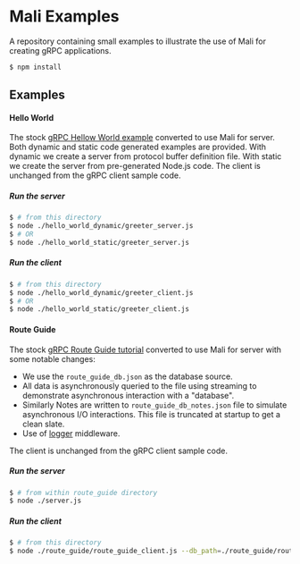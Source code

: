 # Mali Examples

A repository containing small examples to illustrate the use of Mali for creating gRPC applications.

```sh
$ npm install
```

## Examples

#### Hello World

The stock [gRPC Hellow World example](https://github.com/grpc/grpc/tree/master/examples/node)
converted to use Mali for server.
Both dynamic and static code generated examples are provided.
With dynamic we create a server from protocol buffer definition file.
With static we create the server from pre-generated Node.js code.
The client is unchanged from the gRPC client sample code.

##### Run the server

```sh
$ # from this directory
$ node ./hello_world_dynamic/greeter_server.js
$ # OR
$ node ./hello_world_static/greeter_server.js
```

##### Run the client

```sh
$ # from this directory
$ node ./hello_world_dynamic/greeter_client.js
$ # OR
$ node ./hello_world_static/greeter_client.js
```

#### Route Guide

The stock [gRPC Route Guide tutorial](http://www.grpc.io/docs/tutorials/basic/node.html)
converted to use Mali for server with some notable changes:

* We use the `route_guide_db.json` as the database source.
* All data is asynchronously queried to the file using streaming to demonstrate
asynchronous interaction with a "database".
* Similarly Notes are written to `route_guide_db_notes.json` file to simulate
asynchronous I/O interactions. This file is truncated at startup to get
a clean slate.
* Use of [logger](https://github.com/malijs/logger) middleware.

The client is unchanged from the gRPC client sample code.

##### Run the server

```sh
$ # from within route_guide directory
$ node ./server.js
```

##### Run the client

```sh
$ # from this directory
$ node ./route_guide/route_guide_client.js --db_path=./route_guide/route_guide_db.json
```
